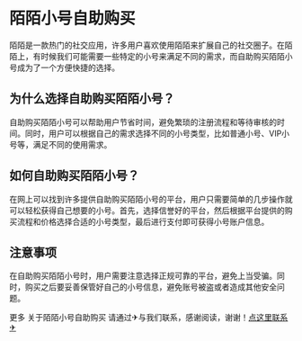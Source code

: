 # 陌陌小号自助购买

陌陌是一款热门的社交应用，许多用户喜欢使用陌陌来扩展自己的社交圈子。在陌陌上，有时候我们可能需要一些特定的小号来满足不同的需求，而自助购买陌陌小号成为了一个方便快捷的选择。

## 为什么选择自助购买陌陌小号？

自助购买陌陌小号可以帮助用户节省时间，避免繁琐的注册流程和等待审核的时间。同时，用户可以根据自己的需求选择不同的小号类型，比如普通小号、VIP小号等，满足不同的使用需求。

## 如何自助购买陌陌小号？

在网上可以找到许多提供自助购买陌陌小号的平台，用户只需要简单的几步操作就可以轻松获得自己想要的小号。首先，选择信誉好的平台，然后根据平台提供的购买流程和价格选择合适的小号类型，最后进行支付即可获得小号账户信息。

## 注意事项

在自助购买陌陌小号时，用户需要注意选择正规可靠的平台，避免上当受骗。同时，购买之后要妥善保管好自己的小号信息，避免账号被盗或者造成其他安全问题。

更多 关于陌陌小号自助购买 请通过✈与我们联系，感谢阅读，谢谢！[点这里联系✈](https://ww.k02.cc)